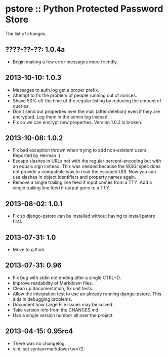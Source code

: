pstore :: Python Protected Password Store
=========================================

The list of changes.


????-??-??: 1.0.4a
------------------
 * Begin making a few error messages more friendly.

2013-10-10: 1.0.3
-----------------
 * Messages to auth.log get a proper prefix.
 * Attempt to fix the problem of people running out of nonces.
 * Shave 50% off the time of the regular listing by reducing the amount
   of queries.
 * Don't send out properties over the mail (after deletion) even if they
   are encrypted. Log them in the admin log instead.
 * Fix so we can encrypt new properties. Version 1.0.2 is broken.

2013-10-08: 1.0.2
-----------------
 * Fix bad exception thrown when trying to add non-existent users.
   Reported by Herman :)
 * Escape slashes in URLs not with the regular percent-encoding but
   with an equals sign instead. This was needed because the WSGI spec
   does not provide a compatible way to read the escaped URI. Now you
   can use slashes in object identifiers and property names again.
 * Remove a single trailing line feed if input comes from a TTY. Add
   a single trailing line feed if output goes to a TTY.

2013-08-02: 1.0.1
-----------------
 * Fix so django-pstore can be installed without having to install
   pstore first.

2013-07-31: 1.0
---------------
 * Move to github.

2013-07-31: 0.96
----------------
 * Fix bug with stdin not ending after a single CTRL+D.
 * Improve readability of Markdown files.
 * Clean up documentation, fix unit tests.
 * Allow the integration test to use an already running django-pstore.
   This aids in debugging problems.
 * Document how Large File issues may be solved.
 * Take version info from the CHANGES.md.
 * Use a single version number all over the project.

2013-04-15: 0.95rc4
-------------------
 * There was no changelog.
 * vim: set syntax=markdown tw=72:
